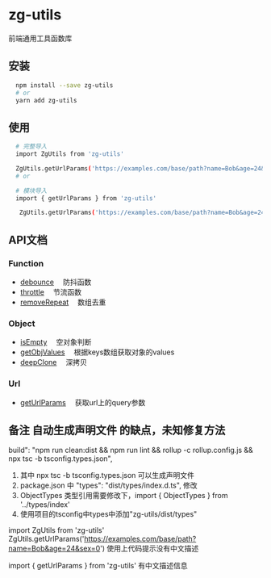 # zg-utils

前端通用工具函数库


## 安装
```bash
  npm install --save zg-utils
  # or
  yarn add zg-utils
```
## 使用
```bash
  # 完整导入
  import ZgUtils from 'zg-utils'

  ZgUtils.getUrlParams('https://examples.com/base/path?name=Bob&age=24&sex=0')
  # or

  # 模块导入
  import { getUrlParams } from 'zg-utils'

   ZgUtils.getUrlParams('https://examples.com/base/path?name=Bob&age=24&sex=0')
```

## API文档

### Function
- [debounce](src/function/debounce.ts)&emsp; 防抖函数
- [throttle](src/function/throttle.ts)&emsp; 节流函数
- [removeRepeat](src/function/removeRepeat.ts)&emsp; 数组去重

### Object
- [isEmpty](src/object/isEmpty.ts)&emsp; 空对象判断
- [getObjValues](src/object/getObjValues.ts)&emsp; 根据keys数组获取对象的values
- [deepClone](src/object/deepClone.ts)&emsp; 深拷贝

### Url
- [getUrlParams](src/url/getUrlParams.ts)&emsp; 获取url上的query参数



## 备注 自动生成声明文件 的缺点，未知修复方法

build": "npm run clean:dist && npm run lint && rollup -c rollup.config.js && npx tsc -b tsconfig.types.json",

1. 其中 npx tsc -b tsconfig.types.json 可以生成声明文件
2. package.json 中 "types": "dist/types/index.d.ts", 修改
3. ObjectTypes 类型引用需要修改下，import { ObjectTypes } from '../types/index'
4. 使用项目的tsconfig中types中添加"zg-utils/dist/types"

import ZgUtils from 'zg-utils'
ZgUtils.getUrlParams('https://examples.com/base/path?name=Bob&age=24&sex=0')
使用上代码提示没有中文描述

import { getUrlParams } from 'zg-utils' 有中文描述信息










